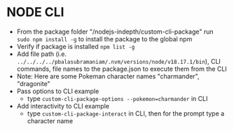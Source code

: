 # NODE CLI

- From the package folder "/nodejs-indepth/custom-cli-package" run `sudo npm install -g` to install the package to the global npm
- Verify if package is installed `npm list -g`
- Add file path (i.e. `../../../../pbalasubramaniam/.nvm/versions/node/v18.17.1/bin`), CLI commands, file names to the package.json to execute them from the CLI
- Note: Here are some Pokeman character names "charmander", "dragonite"
- Pass options to CLI example
  - type `custom-cli-package-options --pokemon=charmander` in CLI
- Add interactivity to CLI example
  - type `custom-cli-package-interact` in CLI, then for the prompt type a character name
